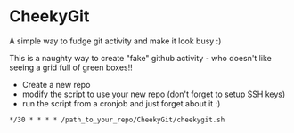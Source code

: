 # CheekyGit
A simple way to fudge git activity and make it look busy :)

This is a naughty way to create "fake" github activity - who doesn't like seeing a grid full of green boxes!! 

- Create a new repo
- modify the script to use your new repo (don't forget to setup SSH keys)
- run the script from a cronjob and just forget about it :) 

```
*/30 * * * * /path_to_your_repo/CheekyGit/cheekygit.sh
```
